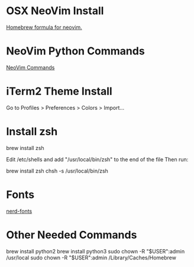 OSX NeoVim Install
==================

[Homebrew formula for neovim.](https://github.com/neovim/homebrew-neovim)

NeoVim Python Commands
====================

[NeoVim Commands](https://neovim.io/doc/user/nvim_python.html)

iTerm2 Theme Install
====================

Go to Profiles > Preferences > Colors > Import...

Install zsh
====================

brew install zsh

Edit /etc/shells and add "/usr/local/bin/zsh" to the end of the file
Then run:

brew install zsh
chsh -s /usr/local/bin/zsh

Fonts
====================
[nerd-fonts](https://github.com/ryanoasis/nerd-fonts)

Other Needed Commands
====================

brew install python2
brew install python3
sudo chown -R "$USER":admin /usr/local
sudo chown -R "$USER":admin /Library/Caches/Homebrew
